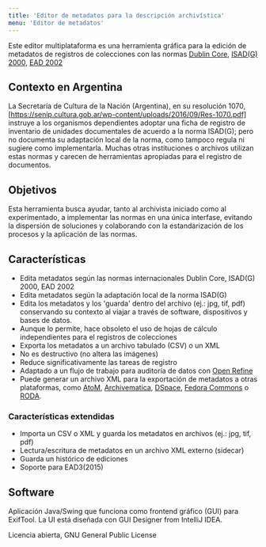 ```yaml
---
title: 'Editor de metadatos para la descripción archivística'
menu: 'Editor de metadatos'
---
```


Este editor multiplataforma es una herramienta gráfica para la edición de metadatos de registros de colecciones con las normas [Dublin Core](https://dublincore.org/specifications/dublin-core/), [ISAD(G) 2000](https://www.ica.org/sites/default/files/CBPS_2000_Guidelines_ISAD%28G%29_Second-edition_EN.pdf), [EAD 2002](https://www.loc.gov/ead/index.html)

## Contexto en Argentina
La Secretaría de Cultura de la Nación (Argentina), en su resolución 1070, [https://senip.cultura.gob.ar/wp-content/uploads/2016/09/Res-1070.pdf] instruye a los organismos dependientes adoptar una ficha de registro de inventario de unidades documentales de acuerdo a la norma ISAD(G); pero no documenta su adaptación local de la norma, como tampoco regula ni sugiere como implementarla. Muchas otras instituciones o archivos utilizan estas normas y carecen de herramientas apropiadas para el registro de documentos.

## Objetivos
Esta herramienta busca ayudar, tanto al archivista iniciado como al experimentado, a implementar las normas en una única interfase, evitando la dispersión de soluciones y colaborando con la estandarización de los procesos y la aplicación de las normas.

## Características
* Edita metadatos según las normas internacionales Dublin Core, ISAD(G) 2000, EAD 2002
* Edita metadatos según la adaptación local de la norma ISAD(G)
* Edita los metadatos y los 'guarda' dentro del archivo (ej.: jpg, tif, pdf) conservando su contexto al viajar a través de software, dispositivos y bases de datos.
* Aunque lo permite, hace obsoleto el uso de hojas de cálculo independientes para el registros de colecciones
* Exporta los metadatos a un archivo tabulado (CSV) o un XML
* No es destructivo (no altera las imágenes)
* Reduce significativamente las tareas de registro
* Adaptado a un flujo de trabajo para auditoría de datos con [Open Refine](https://openrefine.org/)
* Puede generar un archivo XML para la exportación de metadatos a otras plataformas, como [AtoM](https://accesstomemory.org/), [Archivematica](https://www.archivematica.org/), [DSpace](https://duraspace.org/dspace/), [Fedora Commons](https://duraspace.org/fedora/) o [RODA](https://roda-community.org/).

### Características extendidas
* Importa un CSV o XML y guarda los metadatos en archivos (ej.: jpg, tif, pdf)
* Lectura/escritura de metadatos en un archivo XML externo (sidecar)
* Guarda un histórico de ediciones
* Soporte para EAD3(2015)


## Software
Aplicación Java/Swing que funciona como frontend gráfico (GUI) para ExifTool. La UI está diseñada con GUI Designer from IntelliJ IDEA. 

Licencia abierta, GNU General Public License